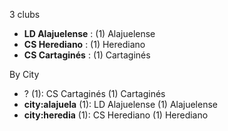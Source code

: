 3 clubs

- **LD Alajuelense** : (1) Alajuelense
- **CS Herediano** : (1) Herediano
- **CS Cartaginés** : (1) Cartaginés




By City

- ? (1): CS Cartaginés  (1) Cartaginés
- **city:alajuela** (1): LD Alajuelense  (1) Alajuelense
- **city:heredia** (1): CS Herediano  (1) Herediano


